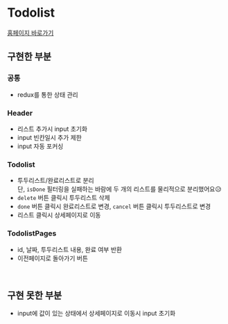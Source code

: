 # Todolist

[홈페이지 바로가기](https://todolist-2.vercel.app/)

## 구현한 부분

### 공통

- redux를 통한 상태 관리

### Header

- 리스트 추가시 input 초기화
- input 빈칸일시 추가 제한
- input 자동 포커싱

### Todolist

- 투두리스트/완료리스트로 분리
  <br>
  단, `isDone` 필터링을 실패하는 바람에 두 개의 리스트를 물리적으로 분리했어요😥
- `delete` 버튼 클릭시 투두리스트 삭제
- `done` 버튼 클릭시 완료리스트로 변경, `cancel` 버튼 클릭시 투두리스트로 변경
- 리스트 클릭시 상세페이지로 이동

### TodolistPages

- id, 날짜, 투두리스트 내용, 완료 여부 반환
- 이전페이지로 돌아가기 버튼

<br>

## 구현 못한 부분

- input에 값이 있는 상태에서 상세페이지로 이동시 input 초기화
